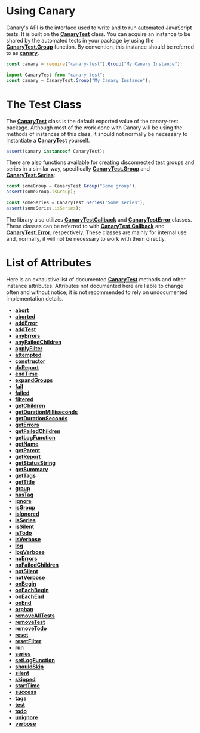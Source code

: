 # Using Canary

Canary's API is the interface used to write and to run automated JavaScript tests. It is built on the [**CanaryTest**](api-introduction.md) class. You can acquire an instance to be shared by the automated tests in your package by using the [**CanaryTest.Group**](api-adding-tests.md#group-static) function. By convention, this instance should be referred to as [**canary**](api-introduction.md).

``` js
const canary = require("canary-test").Group("My Canary Instance");
```

``` js
import CanaryTest from "canary-test";
const canary = CanaryTest.Group("My Canary Instance");
```

# The Test Class

The [**CanaryTest**](api-introduction.md) class is the default exported value of the canary-test package. Although most of the work done with Canary will be using the methods of instances of this class, it should not normally be necessary to instantiate a [**CanaryTest**](api-introduction.md) yourself.

``` js
assert(canary instanceof CanaryTest);
```

There are also functions available for creating disconnected test groups and series in a similar way, specifically [**CanaryTest.Group**](api-adding-tests.md#group-static) and [**CanaryTest.Series**](api-adding-tests.md#series-static):

``` js
const someGroup = CanaryTest.Group("Some group");
assert(someGroup.isGroup);
```

``` js
const someSeries = CanaryTest.Series("Some series");
assert(someSeries.isSeries);
```

The library also utilizes [**CanaryTestCallback**](api-callback-class.md) and [**CanaryTestError**](api-error-class.md) classes. These classes can be referred to with [**CanaryTest.Callback**](api-callback-class.md) and [**CanaryTest.Error**](api-error-class.md), respectively. These classes are mainly for internal use and, normally, it will not be necessary to work with them directly.

# List of Attributes

Here is an exhaustive list of documented [**CanaryTest**](api-introduction.md) methods and other instance attributes. Attributes not documented here are liable to change often and without notice; it is not recommended to rely on undocumented implementation details.

- [**abort**](api-advanced-usage.md#abort)
- [**aborted**](api-status-attributes.md#aborted)
- [**addError**](api-advanced-usage.md#adderror)
- [**addTest**](api-advanced-usage.md#addtest)
- [**anyErrors**](api-advanced-usage.md#anyerrors)
- [**anyFailedChildren**](api-advanced-usage.md#anyfailedchildren)
- [**applyFilter**](api-filtering-tests.md#applyfilter)
- [**attempted**](api-status-attributes.md#attempted)
- [**constructor**](api-advanced-usage.md#constructor)
- [**doReport**](api-running-tests.md#doreport)
- [**endTime**](api-status-attributes.md#endtime)
- [**expandGroups**](api-advanced-usage.md#expandgroups)
- [**fail**](api-advanced-usage.md#fail)
- [**failed**](api-status-attributes.md#failed)
- [**filtered**](api-status-attributes.md#filtered)
- [**getChildren**](api-advanced-usage.md#getchildren)
- [**getDurationMilliseconds**](api-advanced-usage.md#getdurationmilliseconds)
- [**getDurationSeconds**](api-advanced-usage.md#getdurationseconds)
- [**getErrors**](api-advanced-usage.md#geterrors)
- [**getFailedChildren**](api-advanced-usage.md#getfailedchildren)
- [**getLogFunction**](api-logging.md#getlogfunction)
- [**getName**](api-advanced-usage.md#getname)
- [**getParent**](api-advanced-usage.md#getparent)
- [**getReport**](api-running-tests.md#getreport)
- [**getStatusString**](api-advanced-usage.md#getstatusstring)
- [**getSummary**](api-running-tests.md#getsummary)
- [**getTags**](api-tagging-tests.md#gettags)
- [**getTitle**](api-advanced-usage.md#gettitle)
- [**group**](api-adding-tests.md#group)
- [**hasTag**](api-tagging-tests.md#hastag)
- [**ignore**](api-skipping-tests.md#ignore)
- [**isGroup**](api-status-attributes.md#isgroup)
- [**isIgnored**](api-status-attributes.md#isignored)
- [**isSeries**](api-status-attributes.md#isseries)
- [**isSilent**](api-status-attributes.md#issilent)
- [**isTodo**](api-status-attributes.md#istodo)
- [**isVerbose**](api-status-attributes.md#isverbose)
- [**log**](api-logging.md#log)
- [**logVerbose**](api-logging.md#logverbose)
- [**noErrors**](api-advanced-usage.md#noerrors)
- [**noFailedChildren**](api-advanced-usage.md#nofailedchildren)
- [**notSilent**](api-logging.md#notsilent)
- [**notVerbose**](api-logging.md#notverbose)
- [**onBegin**](api-group-callbacks.md#onbegin)
- [**onEachBegin**](api-group-callbacks.md#oneachbegin)
- [**onEachEnd**](api-group-callbacks.md#oneachend)
- [**onEnd**](api-group-callbacks.md#onend)
- [**orphan**](api-advanced-usage.md#orphan)
- [**removeAllTests**](api-advanced-usage.md#removealltests)
- [**removeTest**](api-advanced-usage.md#removetest)
- [**removeTodo**](api-skipping-tests.md#removetodo)
- [**reset**](api-running-tests.md#reset)
- [**resetFilter**](api-filtering-tests.md#resetfilter)
- [**run**](api-running-tests.md#run)
- [**series**](api-adding-tests.md#series)
- [**setLogFunction**](api-logging.md#setlogfunction)
- [**shouldSkip**](api-skipping-tests.md#shouldskip)
- [**silent**](api-logging.md#silent)
- [**skipped**](api-status-attributes.md#skipped)
- [**startTime**](api-status-attributes.md#starttime)
- [**success**](api-status-attributes.md#success)
- [**tags**](api-tagging-tests.md#tags)
- [**test**](api-adding-tests.md#test)
- [**todo**](api-skipping-tests.md#todo)
- [**unignore**](api-skipping-tests.md#unignore)
- [**verbose**](api-logging.md#verbose)
